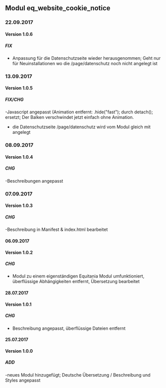 ## Modul eq_website_cookie_notice

### 22.09.2017
#### Version 1.0.6
##### FIX
- Anpassung für die Datenschutzseite wieder herausgenommen; Geht nur für Neuinstallationen wo die /page/datenschutz noch nicht angelegt ist

### 13.09.2017
#### Version 1.0.5
##### FIX/CHG
-Javascript angepasst (Animation entfernt: .hide("fast"); durch detach(); ersetzt; Der Balken verschwindet jetzt einfach ohne Animation.
- die Datenschutzseite /page/datenschutz wird vom Modul gleich mit angelegt

### 08.09.2017
#### Version 1.0.4
##### CHG
-Beschreibungen angepasst

### 07.09.2017
#### Version 1.0.3
##### CHG
-Beschreibung in Manifest & index.html bearbeitet

#### 06.09.2017
#### Version 1.0.2
##### CHG
- Modul zu einem eigenständigen Equitania Modul umfunktioniert, überflüssige Abhängigkeiten entfernt, Übersetzung bearbeitet

#### 28.07.2017
#### Version 1.0.1
##### CHG
- Beschreibung angepasst, überflüssige Dateien entfernt

#### 25.07.2017
#### Version 1.0.0
##### ADD
-neues Modul hinzugefügt; Deutsche Übersetzung / Beschreibung und Styles angepasst